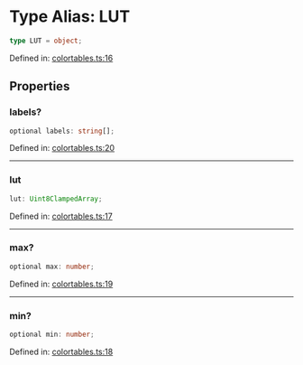 # Type Alias: LUT

```ts
type LUT = object;
```

Defined in: [colortables.ts:16](https://github.com/niivue/niivue/blob/main/packages/niivue/src/colortables.ts#L16)

## Properties

### labels?

```ts
optional labels: string[];
```

Defined in: [colortables.ts:20](https://github.com/niivue/niivue/blob/main/packages/niivue/src/colortables.ts#L20)

---

### lut

```ts
lut: Uint8ClampedArray;
```

Defined in: [colortables.ts:17](https://github.com/niivue/niivue/blob/main/packages/niivue/src/colortables.ts#L17)

---

### max?

```ts
optional max: number;
```

Defined in: [colortables.ts:19](https://github.com/niivue/niivue/blob/main/packages/niivue/src/colortables.ts#L19)

---

### min?

```ts
optional min: number;
```

Defined in: [colortables.ts:18](https://github.com/niivue/niivue/blob/main/packages/niivue/src/colortables.ts#L18)
